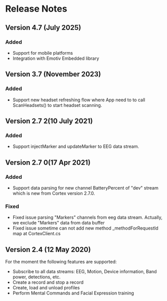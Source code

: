 # <a id="release-notes"></a>Release Notes

## Version 4.7 (July 2025)
### Added
- Support for mobile platforms
- Integration with Emotiv Embedded library


## Version 3.7 (November 2023)
### Added
- Support new headset refreshing flow where App need to to call ScanHeadsets() to start headset scanning.

## Version 2.7 2(10 July 2021)
### Added
- Support injectMarker and updateMarker to EEG data stream.

## Version 2.7 0(17 Apr 2021)

### Added
- Support data parsing for new channel BatteryPercent of "dev" stream which is new from Cortex version 2.7.0.

### Fixed
- Fixed issue parsing "Markers" channels from eeg data stream. Actually, we exclude "Markers" data from data buffer
- Fixed issue sometime can not add new method \_methodForRequestId map at CortexClient.cs

## Version 2.4 (12 May 2020)
For the moment the following features are supported:
- Subscribe to all data streams: EEG, Motion, Device information, Band power, detections, etc.
- Create a record and stop a record
- Create, load and unload profiles
- Perform Mental Commands and Facial Expression training

